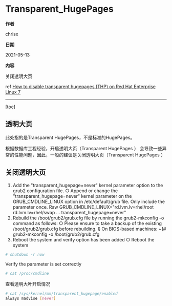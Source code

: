 # Transparent_HugePages

**作者**

chrisx

**日期**

2021-05-13

**内容**

关闭透明大页

ref [How to disable transparent hugepages (THP) on Red Hat Enterprise Linux 7](./os/../How%20to%20disable%20transparent%20hugepages.md)

----

[toc]

## 透明大页

此处指的是Transparent HugePages，不是标准的HugePages。

根据数据库工程经验，开启透明大页（Transparent HugePages ） 会导致一些异常的性能问题，因此，一般的建议是关闭透明大页（Transparent HugePages ）

## 关闭透明大页

1. Add the "transparent_hugepage=never" kernel parameter option to the grub2 configuration file.
○ Append or change the "transparent_hugepage=never" kernel parameter on the GRUB_CMDLINE_LINUX option in /etc/default/grub file. Only include the parameter once.
Raw
GRUB_CMDLINE_LINUX="rd.lvm.lv=rhel/root rd.lvm.lv=rhel/swap ... transparent_hugepage=never"
2. Rebuild the /boot/grub2/grub.cfg file by running the grub2-mkconfig -o command as follows:
○ Please ensure to take a backup of the existing /boot/grub2/grub.cfg before rebuilding.
§ On BIOS-based machines: ~]# grub2-mkconfig -o /boot/grub2/grub.cfg
3. Reboot the system and verify option has been added
○ Reboot the system

```sh
# shutdown -r now
```

Verify the parameter is set correctly

```sh
# cat /proc/cmdline

```

查看透明大叶开启情况

```sh
# cat /sys/kernel/mm/transparent_hugepage/enabled 
always madvise [never]


```